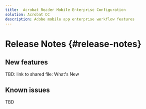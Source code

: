 ```yaml
---
title:  Acrobat Reader Mobile Enterprise Configuration
solution: Acrobat DC
description: Adobe mobile app enterprise workflow features
---
```


# Release Notes {#release-notes}

## New features

TBD: link to shared file: What's New

## Known issues

TBD